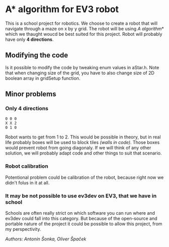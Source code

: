 # A* algorithm for EV3 robot

This is a school project for robotics.
We choose to create a robot that will navigate through a maze on x by y grid.
The robot will be using **A* algorithm** which we thaught woucd be best suited for this project.
Robot will probably have only **4 directions**.

## Modifying the code

Is it possible to modify the code by tweaking enum values in aStar.h.
Note that when changing size of the grid, you have to also change size of 2D boolean array in gridSetup function.

## Minor problems

### **Only 4 directions**

    0 0 0
    X X 2
    0 1 0

Robot wants to get from 1 to 2. This would be possible in theory, but in real life probably boxes will be used to block tiles *(walls in code)*.
Those boxes would prevent robot from going diagonaly.
If we will think of any other solution, we will probably adapt code and other things to suit that scenario.

### **Robot calibration**

Potentional problem could be calibration of the robot, because right now we didn't folus in it at all.

### **It may be not possible to use ev3dev on EV3, that we have in school**

Schools are often really strict on which software you can run where and ev3dev could fall into this category.
But because of the open-source and portable nature of the project it could be possible to allow this project, from my perspectivity.

*Authors: Antonín Šonka, Oliver Špaček*
